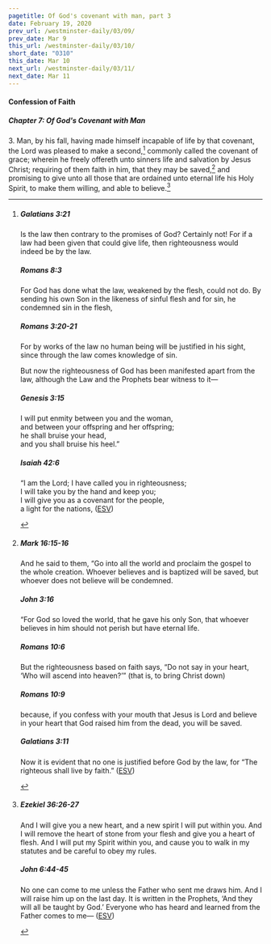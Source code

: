 ```yaml
---
pagetitle: Of God's covenant with man, part 3
date: February 19, 2020
prev_url: /westminster-daily/03/09/
prev_date: Mar 9
this_url: /westminster-daily/03/10/
short_date: "0310"
this_date: Mar 10
next_url: /westminster-daily/03/11/
next_date: Mar 11
---
```


#### Confession of Faith

##### Chapter 7: Of God's Covenant with Man

<span class="q">3.</span> Man, by his fall, having made himself incapable of life by that covenant, the Lord was pleased to make a second,[^fnref:wcf1] commonly called the covenant of grace; wherein he freely offereth unto sinners life and salvation by Jesus Christ; requiring of them faith in him, that they may be saved,[^fnref:wcf2] and promising to give unto all those that are ordained unto eternal life his Holy Spirit, to make them willing, and able to believe.[^fnref:wcf3]

[^fnref:wcf1]: <div class="esv"><h5>Galatians 3:21</h5> <div class="esv-text"><p id="p48003021.01-1">Is the law then contrary to the promises of God? Certainly not! For if a law had been given that could give life, then righteousness would indeed be by the law.</p> </div><h5>Romans 8:3</h5> <div class="esv-text"><p id="p45008003.01-2">For God has done what the law, weakened by the flesh, could not do. By sending his own Son in the likeness of sinful flesh and for sin, he condemned sin in the flesh,</p> </div><h5>Romans 3:20-21</h5> <div class="esv-text"><p id="p45003020.01-3">For by works of the law no human being will be justified in his sight, since through the law comes knowledge of sin.</p>   <p id="p45003021.07-3">But now the righteousness of God has been manifested apart from the law, although the Law and the Prophets bear witness to it&#8212;</p> </div><h5>Genesis 3:15</h5> <div class="esv-text"><div class="block-indent"> <p class="line-group" id="p01003015.01-4">I will put enmity between you and the woman,<br /> <span class="indent"></span>and between your offspring and her offspring;<br /> he shall bruise your head,<br /> <span class="indent"></span>and you shall bruise his heel.&#8221;</p> </div> </div><h5>Isaiah 42:6</h5> <div class="esv-text"><div class="block-indent"> <p class="line-group" id="p23042006.01-5">&#8220;I am the <span class="small-caps">Lord</span>; I have called you in righteousness;<br /> <span class="indent"></span>I will take you by the hand and keep you;<br /> I will give you as a covenant for the people,<br /> <span class="indent"></span>a light for the nations,  (<a href="http://www.esv.org" class="copyright">ESV</a>)</p> </div> </div> </div>

[^fnref:wcf2]: <div class="esv"><h5>Mark 16:15-16</h5> <div class="esv-text"><p id="p41016015.01-1">And he said to them, <span class="woc">&#8220;Go into all the world and proclaim the gospel to the whole creation.</span> <span class="woc">Whoever believes and is baptized will be saved, but whoever does not believe will be condemned.</span></p> </div><h5>John 3:16</h5> <div class="esv-text"> <p id="p43003016.07-2"><span class="woc">&#8220;For God so loved the world, that he gave his only Son, that whoever believes in him should not perish but have eternal life.</span></p> </div><h5>Romans 10:6</h5> <div class="esv-text"><p id="p45010006.01-3">But the righteousness based on faith says, &#8220;Do not say in your heart, &#8216;Who will ascend into heaven?&#8217;&#8221; (that is, to bring Christ down)</p> </div><h5>Romans 10:9</h5> <div class="esv-text"><p id="p45010009.01-4">because, if you confess with your mouth that Jesus is Lord and believe in your heart that God raised him from the dead, you will be saved.</p> </div><h5>Galatians 3:11</h5> <div class="esv-text"><p id="p48003011.01-5">Now it is evident that no one is justified before God by the law, for &#8220;The righteous shall live by faith.&#8221;  (<a href="http://www.esv.org" class="copyright">ESV</a>)</p> </div> </div>

[^fnref:wcf3]: <div class="esv"><h5>Ezekiel 36:26-27</h5> <div class="esv-text"><p id="p26036026.01-1">And I will give you a new heart, and a new spirit I will put within you. And I will remove the heart of stone from your flesh and give you a heart of flesh. And I will put my Spirit within you, and cause you to walk in my statutes and be careful to obey my rules.</p> </div><h5>John 6:44-45</h5> <div class="esv-text"><p id="p43006044.01-2"><span class="woc">No one can come to me unless the Father who sent me draws him. And I will raise him up on the last day.</span> <span class="woc">It is written in the Prophets, &#8216;And they will all be taught by God.&#8217; Everyone who has heard and learned from the Father comes to me&#8212;</span>  (<a href="http://www.esv.org" class="copyright">ESV</a>)</p> </div> </div>

